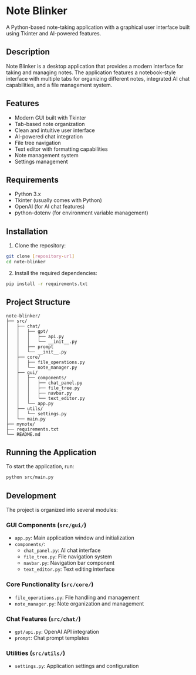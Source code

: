 # Note Blinker

A Python-based note-taking application with a graphical user interface built using Tkinter and AI-powered features.

## Description

Note Blinker is a desktop application that provides a modern interface for taking and managing notes. The application features a notebook-style interface with multiple tabs for organizing different notes, integrated AI chat capabilities, and a file management system.

## Features

- Modern GUI built with Tkinter
- Tab-based note organization
- Clean and intuitive user interface
- AI-powered chat integration
- File tree navigation
- Text editor with formatting capabilities
- Note management system
- Settings management

## Requirements

- Python 3.x
- Tkinter (usually comes with Python)
- OpenAI (for AI chat features)
- python-dotenv (for environment variable management)

## Installation

1. Clone the repository:
```bash
git clone [repository-url]
cd note-blinker
```

2. Install the required dependencies:
```bash
pip install -r requirements.txt
```

## Project Structure

```
note-blinker/
├── src/
│   ├── chat/
│   │   ├── gpt/
│   │   │   ├── api.py
│   │   │   └── __init__.py
│   │   ├── prompt
│   │   └── __init__.py
│   ├── core/
│   │   ├── file_operations.py
│   │   └── note_manager.py
│   ├── gui/
│   │   ├── components/
│   │   │   ├── chat_panel.py
│   │   │   ├── file_tree.py
│   │   │   ├── navbar.py
│   │   │   └── text_editor.py
│   │   └── app.py
│   ├── utils/
│   │   └── settings.py
│   └── main.py
├── mynote/
├── requirements.txt
└── README.md
```

## Running the Application

To start the application, run:
```bash
python src/main.py
```

## Development

The project is organized into several modules:

### GUI Components (`src/gui/`)
- `app.py`: Main application window and initialization
- `components/`: 
  - `chat_panel.py`: AI chat interface
  - `file_tree.py`: File navigation system
  - `navbar.py`: Navigation bar component
  - `text_editor.py`: Text editing interface

### Core Functionality (`src/core/`)
- `file_operations.py`: File handling and management
- `note_manager.py`: Note organization and management

### Chat Features (`src/chat/`)
- `gpt/api.py`: OpenAI API integration
- `prompt`: Chat prompt templates

### Utilities (`src/utils/`)
- `settings.py`: Application settings and configuration